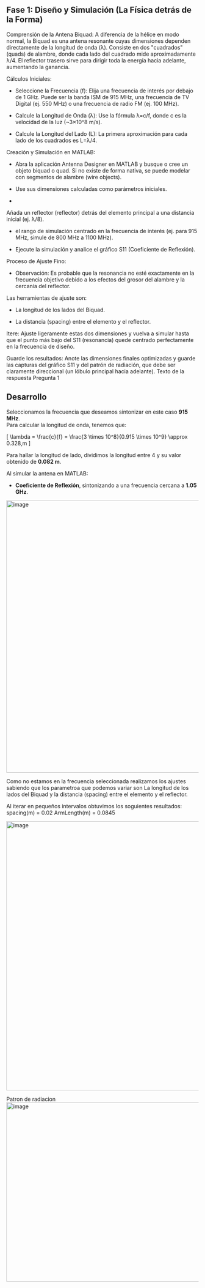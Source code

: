 ## Fase 1: Diseño y Simulación (La Física detrás de la Forma)

Comprensión de la Antena Biquad: A diferencia de la hélice en modo normal, la Biquad es una antena resonante cuyas dimensiones dependen directamente de la longitud de onda (λ). Consiste en dos "cuadrados" (quads) de alambre, donde cada lado del cuadrado mide aproximadamente λ/4. El reflector trasero sirve para dirigir toda la energía hacia adelante, aumentando la ganancia.

Cálculos Iniciales:

- Seleccione la Frecuencia (f): Elija una frecuencia de interés por debajo de 1 GHz. Puede ser la banda ISM de 915 MHz, una frecuencia de TV Digital (ej. 550 MHz) o una frecuencia de radio FM (ej. 100 MHz).

- Calcule la Longitud de Onda (λ): Use la fórmula λ=c/f, donde c es la velocidad de la luz (~3×10^8 m/s).

- Calcule la Longitud del Lado (L): La primera aproximación para cada lado de los cuadrados es L=λ/4.

Creación y Simulación en MATLAB:

- Abra la aplicación Antenna Designer en MATLAB y busque o cree un objeto biquad o quad. Si no existe de forma nativa, se puede modelar con segmentos de alambre (wire objects).

- Use sus dimensiones calculadas como parámetros iniciales.
- 
Añada un reflector (reflector) detrás del elemento principal a una distancia inicial (ej. λ/8).

-  el rango de simulación centrado en la frecuencia de interés (ej. para 915 MHz, simule de 800 MHz a 1100 MHz).

- Ejecute la simulación y analice el gráfico S11 (Coeficiente de Reflexión).

Proceso de Ajuste Fino:

- Observación: Es probable que la resonancia no esté exactamente en la frecuencia objetivo debido a los efectos del grosor del alambre y la cercanía del reflector.

Las herramientas de ajuste son:

- La longitud de los lados del Biquad.

- La distancia (spacing) entre el elemento y el reflector.

Itere: Ajuste ligeramente estas dos dimensiones y vuelva a simular hasta que el punto más bajo del S11 (resonancia) quede centrado perfectamente en la frecuencia de diseño.

Guarde los resultados: Anote las dimensiones finales optimizadas y guarde las capturas del gráfico S11 y del patrón de radiación, que debe ser claramente direccional (un lóbulo principal hacia adelante).
Texto de la respuesta Pregunta 1


## Desarrollo 

Seleccionamos la frecuencia que deseamos sintonizar en este caso  **915 MHz**.  
Para calcular la longitud de onda, tenemos que:

\[
\lambda = \frac{c}{f} = \frac{3 \times 10^8}{0.915 \times 10^9} \approx 0.328\,m
\]

Para hallar la longitud de lado, dividimos la longitud entre  4 y su valor obtenido de **0.082 m**.

Al simular la antena  en MATLAB:

- **Coeficiente de Reflexión**, sintonizando a una frecuencia cercana a **1.05 GHz**.  
<img width="1158" height="712" alt="image" src="https://github.com/user-attachments/assets/1b2ad428-a160-4b68-8365-167f08610c1a" />

Como no estamos en la frecuencia seleccionada realizamos los ajustes sabiendo que los parametroa que podemos variar son La longitud de los lados del Biquad y la distancia (spacing) entre el elemento y el reflector.

Al iterar en pequeños intervalos obtuvimos los soguientes resultados:
spacing(m) = 0.02
ArmLength(m) = 0.0845

<img width="1600" height="704" alt="image" src="https://github.com/user-attachments/assets/62410b0e-3a48-4051-8e3f-3dce3e35b555" />


Patron de radiacion 
<img width="890" height="469" alt="image" src="https://github.com/user-attachments/assets/a760f646-730a-43c8-9b77-570881c107eb" />

